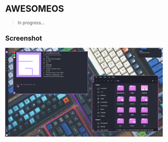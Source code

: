 # AWESOMEOS

> In progress...

## Screenshot
![screenshot](https://github.com/TechnicalDC/AwesomeOS/blob/main/images/2021-10-15-210647_1366x768_scrot.png)
